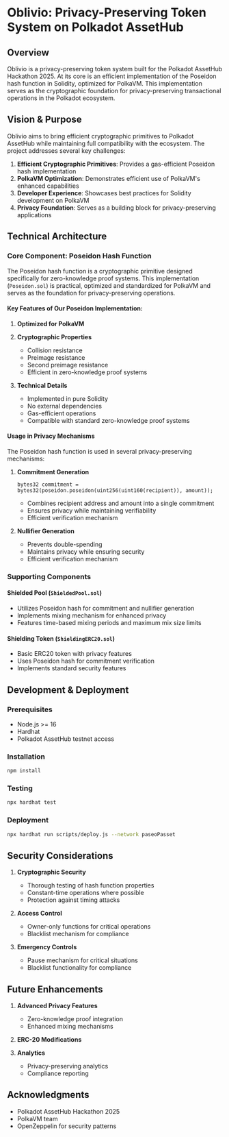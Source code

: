 # Oblivio: Privacy-Preserving Token System on Polkadot AssetHub

## Overview

Oblivio is a privacy-preserving token system built for the Polkadot AssetHub Hackathon 2025. At its core is an efficient implementation of the Poseidon hash function in Solidity, optimized for PolkaVM. This implementation serves as the cryptographic foundation for privacy-preserving transactional operations in the Polkadot ecosystem.

## Vision & Purpose

Oblivio aims to bring efficient cryptographic primitives to Polkadot AssetHub while maintaining full compatibility with the ecosystem. The project addresses several key challenges:

1. **Efficient Cryptographic Primitives**: Provides a gas-efficient Poseidon hash implementation
2. **PolkaVM Optimization**: Demonstrates efficient use of PolkaVM's enhanced capabilities
3. **Developer Experience**: Showcases best practices for Solidity development on PolkaVM
4. **Privacy Foundation**: Serves as a building block for privacy-preserving applications

## Technical Architecture

### Core Component: Poseidon Hash Function

The Poseidon hash function is a cryptographic primitive designed specifically for zero-knowledge proof systems. This implementation (`Poseidon.sol`) is practical, optimized and standardized for PolkaVM and serves as the foundation for privacy-preserving operations.

#### Key Features of Our Poseidon Implementation:

1. **Optimized for PolkaVM**
   

2. **Cryptographic Properties**
   - Collision resistance
   - Preimage resistance
   - Second preimage resistance
   - Efficient in zero-knowledge proof systems

3. **Technical Details**
   - Implemented in pure Solidity
   - No external dependencies
   - Gas-efficient operations
   - Compatible with standard zero-knowledge proof systems

#### Usage in Privacy Mechanisms

The Poseidon hash function is used in several privacy-preserving mechanisms:

1. **Commitment Generation**
   ```solidity
   bytes32 commitment = bytes32(poseidon.poseidon(uint256(uint160(recipient)), amount));
   ```
   - Combines recipient address and amount into a single commitment
   - Ensures privacy while maintaining verifiability
   - Efficient verification mechanism

2. **Nullifier Generation**
   - Prevents double-spending
   - Maintains privacy while ensuring security
   - Efficient verification mechanism

### Supporting Components

#### Shielded Pool (`ShieldedPool.sol`)
- Utilizes Poseidon hash for commitment and nullifier generation
- Implements mixing mechanism for enhanced privacy
- Features time-based mixing periods and maximum mix size limits

#### Shielding Token (`ShieldingERC20.sol`)
- Basic ERC20 token with privacy features
- Uses Poseidon hash for commitment verification
- Implements standard security features

## Development & Deployment

### Prerequisites
- Node.js >= 16
- Hardhat
- Polkadot AssetHub testnet access

### Installation
```bash
npm install
```

### Testing
```bash
npx hardhat test
```

### Deployment
```bash
npx hardhat run scripts/deploy.js --network paseoPasset
```

## Security Considerations

1. **Cryptographic Security**
   - Thorough testing of hash function properties
   - Constant-time operations where possible
   - Protection against timing attacks

2. **Access Control**
   - Owner-only functions for critical operations
   - Blacklist mechanism for compliance

3. **Emergency Controls**
   - Pause mechanism for critical situations
   - Blacklist functionality for compliance

## Future Enhancements

1. **Advanced Privacy Features**
   - Zero-knowledge proof integration
   - Enhanced mixing mechanisms

2. **ERC-20 Modifications**

3. **Analytics**
   - Privacy-preserving analytics
   - Compliance reporting

## Acknowledgments

- Polkadot AssetHub Hackathon 2025
- PolkaVM team
- OpenZeppelin for security patterns

